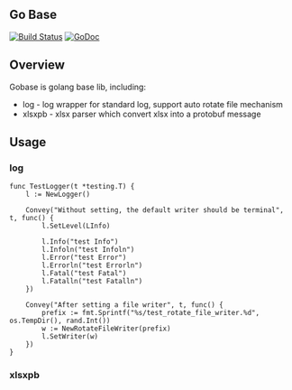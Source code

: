 ## Go Base
[![Build Status](https://travis-ci.org/leoxk/gobase.svg?branch=master)](https://travis-ci.org/leoxk/gobase)
[![GoDoc](https://godoc.org/github.com/leoxk/gobase?status.svg)](https://godoc.org/github.com/leoxk/gobase)

## Overview
Gobase is golang base lib, including:
* log - log wrapper for standard log, support auto rotate file mechanism
* xlsxpb - xlsx parser which convert xlsx into a protobuf message

## Usage
### log
```
func TestLogger(t *testing.T) {
	l := NewLogger()

	Convey("Without setting, the default writer should be terminal", t, func() {
		l.SetLevel(LInfo)

		l.Info("test Info")
		l.Infoln("test Infoln")
		l.Error("test Error")
		l.Errorln("test Errorln")
		l.Fatal("test Fatal")
		l.Fatalln("test Fatalln")
	})

	Convey("After setting a file writer", t, func() {
		prefix := fmt.Sprintf("%s/test_rotate_file_writer.%d", os.TempDir(), rand.Int())
		w := NewRotateFileWriter(prefix)
		l.SetWriter(w)
	})
}
```

### xlsxpb
```
```

